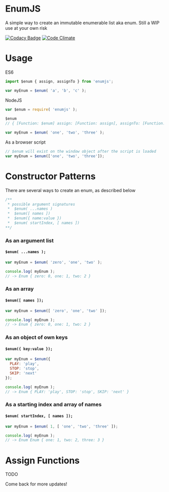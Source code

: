 EnumJS
======
A simple way to create an immutable enumerable list aka enum.
Still a WIP use at your own risk

[![Codacy Badge](https://www.codacy.com/project/badge/392d48a4b14f43f3853d534e34bbdd87)](https://www.codacy.com/public/RyanBogle/EnumJS)
[![Code Climate](https://codeclimate.com/github/Ashwell/EnumJS.png)](https://codeclimate.com/github/Ashwell/EnumJS)


Usage
======
ES6
```javascript
import $enum { assign, assignTo } from 'enumjs';

var myEnum = $enum( 'a', 'b', 'c' );
```

NodeJS
```javascript
var $enum = require( 'enumjs' );
  
$enum
// { [Function: $enum] assign: [Function: assign], assignTo: [Function: assignTo] }

var myEnum = $enum( 'one', 'two', 'three' );
```

As a browser script
```javascript
// $enum will exist on the window object after the script is loaded
var myEnum = $enum(['one', 'two', 'three']);
```

Constructor Patterns
======
There are several ways to create an enum, as described below
```javascript
/**
 * possible argument signatures
 *  $enum( ...names )
 *  $enum([ names ])
 *  $enum({ name:value })
 *  $enum( startIndex, [ names ])
**/
```


### As an argument list ###
#### `$enum( ...names );` ####

```javascript
var myEnum = $enum( 'zero', 'one', 'two' );

console.log( myEnum );
// -> Enum { zero: 0, one: 1, two: 2 }
```

### As an array ###
#### `$enum([ names ]);` ####

```javascript
var myEnum = $enum([ 'zero', 'one', 'two' ]);

console.log( myEnum );
// -> Enum { zero: 0, one: 1, two: 2 }
```

### As an object of own keys ###
#### `$enum({ key:value });` ####

```javascript
var myEnum = $enum({
  PLAY: 'play',
  STOP: 'stop',
  SKIP: 'next'
});

console.log( myEnum );
// -> Enum { PLAY: 'play', STOP: 'stop', SKIP: 'next' }
```

### As a starting index and array of names ###
#### `$enum( startIndex, [ names ]);` ####

```javascript
var myEnum = $enum( 1, [ 'one', 'two', 'three' ]);

console.log( myEnum );
// -> Enum Enum { one: 1, two: 2, three: 3 }
```

Assign Functions
======
TODO

Come back for more updates!

